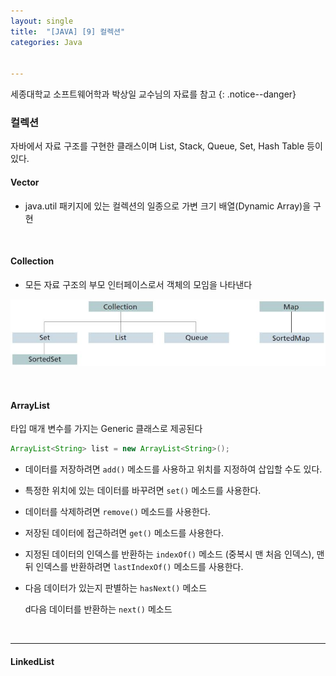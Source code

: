 ```yaml
---
layout: single
title:  "[JAVA] [9] 컬렉션"
categories: Java


---
```


세종대학교 소프트웨어학과 박상일 교수님의 자료를 참고
{: .notice--danger}


### 컬렉션

자바에서 자료 구조를 구현한 클래스이며 List, Stack, Queue, Set, Hash Table 등이 있다.

#### Vector

- java.util 패키지에 있는 컬렉션의 일종으로 가변 크기 배열(Dynamic Array)을 구현

<br/>

#### Collection

- 모든 자료 구조의 부모 인터페이스로서 객체의 모임을 나타낸다

![collection](/assets/images/20240307/collection.jpg)

<br/>

#### ArrayList

타입 매개 변수를 가지는 Generic 클래스로 제공된다

```java
ArrayList<String> list = new ArrayList<String>();
```

- 데이터를 저장하려면 `add()` 메소드를 사용하고 위치를 지정하여 삽입할 수도 있다.

- 특정한 위치에 있는 데이터를 바꾸려면 `set()` 메소드를 사용한다.
- 데이터를 삭제하려면 `remove()` 메소드를 사용한다.
- 저장된 데이터에 접근하려면 `get()` 메소드를 사용한다.

- 지정된 데이터의 인덱스를 반환하는 `indexOf()` 메소드 (중복시 맨 처음 인덱스), 맨 뒤 인덱스를 반환하려면 `lastIndexOf()` 메소드를 사용한다.

- 다음 데이터가 있는지 판별하는 `hasNext()` 메소드

  d다음 데이터를 반환하는 `next()` 메소드

<br/>

<hr/>

#### LinkedList

